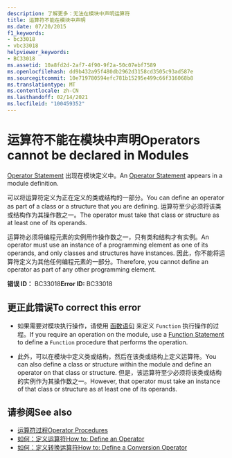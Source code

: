 ```yaml
---
description: 了解更多：无法在模块中声明运算符
title: 运算符不能在模块中声明
ms.date: 07/20/2015
f1_keywords:
- bc33018
- vbc33018
helpviewer_keywords:
- BC33018
ms.assetid: 10a8fd2d-2af7-4f90-9f2a-50c07ebf7589
ms.openlocfilehash: dd9b432a95f480db2962d3158cd3505c93ad587e
ms.sourcegitcommit: 10e719780594efc781b15295e499c66f316068b8
ms.translationtype: MT
ms.contentlocale: zh-CN
ms.lasthandoff: 02/14/2021
ms.locfileid: "100459352"
---
```

# <a name="operators-cannot-be-declared-in-modules"></a><span data-ttu-id="03e52-103">运算符不能在模块中声明</span><span class="sxs-lookup"><span data-stu-id="03e52-103">Operators cannot be declared in Modules</span></span>

<span data-ttu-id="03e52-104">[Operator Statement](../language-reference/statements/operator-statement.md) 出现在模块定义中。</span><span class="sxs-lookup"><span data-stu-id="03e52-104">An [Operator Statement](../language-reference/statements/operator-statement.md) appears in a module definition.</span></span>  
  
 <span data-ttu-id="03e52-105">可以将运算符定义为正在定义的类或结构的一部分。</span><span class="sxs-lookup"><span data-stu-id="03e52-105">You can define an operator as part of a class or a structure that you are defining.</span></span> <span data-ttu-id="03e52-106">运算符至少必须将该类或结构作为其操作数之一。</span><span class="sxs-lookup"><span data-stu-id="03e52-106">The operator must take that class or structure as at least one of its operands.</span></span>  
  
 <span data-ttu-id="03e52-107">运算符必须将编程元素的实例用作操作数之一，只有类和结构才有实例。</span><span class="sxs-lookup"><span data-stu-id="03e52-107">An operator must use an instance of a programming element as one of its operands, and only classes and structures have instances.</span></span> <span data-ttu-id="03e52-108">因此，你不能将运算符定义为其他任何编程元素的一部分。</span><span class="sxs-lookup"><span data-stu-id="03e52-108">Therefore, you cannot define an operator as part of any other programming element.</span></span>  
  
 <span data-ttu-id="03e52-109">**错误 ID：** BC33018</span><span class="sxs-lookup"><span data-stu-id="03e52-109">**Error ID:** BC33018</span></span>  
  
## <a name="to-correct-this-error"></a><span data-ttu-id="03e52-110">更正此错误</span><span class="sxs-lookup"><span data-stu-id="03e52-110">To correct this error</span></span>  
  
- <span data-ttu-id="03e52-111">如果需要对模块执行操作，请使用 [函数语句](../language-reference/statements/function-statement.md) 来定义 `Function` 执行操作的过程。</span><span class="sxs-lookup"><span data-stu-id="03e52-111">If you require an operation on the module, use a [Function Statement](../language-reference/statements/function-statement.md) to define a `Function` procedure that performs the operation.</span></span>  
  
- <span data-ttu-id="03e52-112">此外，可以在模块中定义类或结构，然后在该类或结构上定义运算符。</span><span class="sxs-lookup"><span data-stu-id="03e52-112">You can also define a class or structure within the module and define an operator on that class or structure.</span></span> <span data-ttu-id="03e52-113">但是，该运算符至少必须将该类或结构的实例作为其操作数之一。</span><span class="sxs-lookup"><span data-stu-id="03e52-113">However, that operator must take an instance of that class or structure as at least one of its operands.</span></span>  
  
## <a name="see-also"></a><span data-ttu-id="03e52-114">请参阅</span><span class="sxs-lookup"><span data-stu-id="03e52-114">See also</span></span>

- [<span data-ttu-id="03e52-115">运算符过程</span><span class="sxs-lookup"><span data-stu-id="03e52-115">Operator Procedures</span></span>](../programming-guide/language-features/procedures/operator-procedures.md)
- [<span data-ttu-id="03e52-116">如何：定义运算符</span><span class="sxs-lookup"><span data-stu-id="03e52-116">How to: Define an Operator</span></span>](../programming-guide/language-features/procedures/how-to-define-an-operator.md)
- [<span data-ttu-id="03e52-117">如何：定义转换运算符</span><span class="sxs-lookup"><span data-stu-id="03e52-117">How to: Define a Conversion Operator</span></span>](../programming-guide/language-features/procedures/how-to-define-a-conversion-operator.md)
